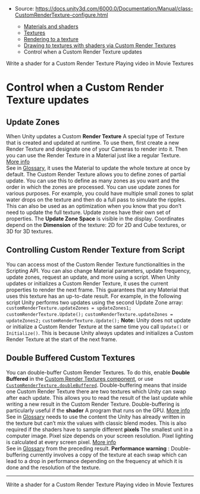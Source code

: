 * Source: https://docs.unity3d.com/6000.0/Documentation/Manual/class-CustomRenderTexture-configure.html

  * [Materials and shaders](https://docs.unity3d.com/6000.0/Documentation/Manual/materials-and-shaders.html)
  * [Textures](https://docs.unity3d.com/6000.0/Documentation/Manual/Textures-landing.html)
  * [Rendering to a texture](https://docs.unity3d.com/6000.0/Documentation/Manual/render-texture-landing.html)
  * [Drawing to textures with shaders via Custom Render Textures](https://docs.unity3d.com/6000.0/Documentation/Manual/class-CustomRenderTexture-landing.html)
  * Control when a Custom Render Texture updates


[](https://docs.unity3d.com/6000.0/Documentation/Manual/class-CustomRenderTexture-write-shader.html)
Write a shader for a Custom Render Texture
[](https://docs.unity3d.com/6000.0/Documentation/Manual/MovieTexture-landing.html)
Playing video in Movie Textures
# Control when a Custom Render Texture updates
## Update Zones
When Unity updates a Custom **Render Texture** A special type of Texture that is created and updated at runtime. To use them, first create a new Render Texture and designate one of your Cameras to render into it. Then you can use the Render Texture in a Material just like a regular Texture. [More info](https://docs.unity3d.com/6000.0/Documentation/Manual/class-RenderTexture.html)  
See in [Glossary](https://docs.unity3d.com/6000.0/Documentation/Manual/Glossary.html#RenderTexture), it uses the Material to update the whole texture at once by default. The Custom Render Texture allows you to define zones of partial update. You can use this to define as many zones as you want and the order in which the zones are processed.
You can use update zones for various purposes. For example, you could have multiple small zones to splat water drops on the texture and then do a full pass to simulate the ripples. This can also be used as an optimization when you know that you don’t need to update the full texture.
Update zones have their own set of properties. The **Update Zone Space** is visible in the display. Coordinates depend on the **Dimension** of the texture: 2D for 2D and Cube textures, or 3D for 3D textures.
## Controlling Custom Render Texture from Script
You can access most of the Custom Render Texture functionalities in the Scripting API. You can also change Material parameters, update frequency, update zones, request an update, and more using a script.
When Unity updates or initializes a Custom Render Texture, it uses the current properties to render the next frame. This guarantees that any Material that uses this texture has an up-to-date result. For example, in the following script Unity performs two updates using the second Update Zone array:
`customRenderTexture.updateZones = updateZones1;`
`customRenderTexture.Update();`
`customRenderTexture.updateZones = updateZones2;`
`customRenderTexture.Update();`
**Note:** Unity does not update or initialize a Custom Render Texture at the same time you call `Update()` or `Initialize()`. This is because Unity always updates and initializes a Custom Render Texture at the start of the next frame.
## Double Buffered Custom Textures
You can double-buffer Custom Render Textures. To do this, enable **Double Buffered** in the [Custom Render Textures component](https://docs.unity3d.com/6000.0/Documentation/Manual/class-CustomRenderTexture.html), or use [`CustomRenderTexture.doubleBuffered`](https://docs.unity3d.com/ScriptReference/CustomRenderTexture-doubleBuffered.html).
Double-buffering means that inside one Custom Render Texture there are two textures which Unity can swap after each update. This allows you to read the result of the last update while writing a new result in the Custom Render Texture.
Double-buffering is particularly useful if the **shader** A program that runs on the GPU. [More info](https://docs.unity3d.com/6000.0/Documentation/Manual/Shaders.html)  
See in [Glossary](https://docs.unity3d.com/6000.0/Documentation/Manual/Glossary.html#Shader) needs to use the content the Unity has already written in the texture but can’t mix the values with classic blend modes. This is also required if the shaders have to sample different **pixels** The smallest unit in a computer image. Pixel size depends on your screen resolution. Pixel lighting is calculated at every screen pixel. [More info](https://docs.unity3d.com/6000.0/Documentation/Manual/ShadowPerformance.html)  
See in [Glossary](https://docs.unity3d.com/6000.0/Documentation/Manual/Glossary.html#pixel) from the preceding result.
**Performance warning** : Double-buffering currently involves a copy of the texture at each swap which can lead to a drop in performance depending on the frequency at which it is done and the resolution of the texture.
* * *
[](https://docs.unity3d.com/6000.0/Documentation/Manual/class-CustomRenderTexture-write-shader.html)
Write a shader for a Custom Render Texture
[](https://docs.unity3d.com/6000.0/Documentation/Manual/MovieTexture-landing.html)
Playing video in Movie Textures
